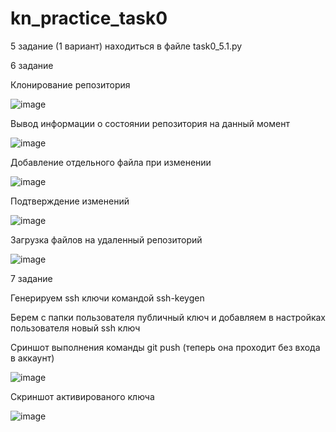 # kn_practice_task0

5 задание (1 вариант) находиться в файле task0_5.1.py

6 задание

Клонирование репозитория

![image](https://user-images.githubusercontent.com/85611892/121652854-c2686180-caa4-11eb-9187-4e0209eab788.png)

Вывод информации о состоянии репозитория на данный момент

![image](https://user-images.githubusercontent.com/85611892/121653441-5e926880-caa5-11eb-86eb-1111f62fb196.png)

Добавление отдельного файла при изменении

![image](https://user-images.githubusercontent.com/85611892/121654673-a49bfc00-caa6-11eb-9461-3b16652c4183.png)

Подтверждение изменений 

![image](https://user-images.githubusercontent.com/85611892/121656493-35270c00-caa8-11eb-9cb1-8d8880492b6a.png)

Загрузка файлов на удаленный репозиторий

![image](https://user-images.githubusercontent.com/85611892/121658860-66a0d700-caaa-11eb-9960-a77aadb33517.png)

7 задание

Генерируем ssh ключи командой ssh-keygen

Берем с папки пользователя публичный ключ и добавляем в настройках пользователя новый ssh ключ

Сриншот выполнения команды git push (теперь она проходит без входа в аккаунт)

![image](https://user-images.githubusercontent.com/85611892/121662487-13308800-caae-11eb-8276-7bfcc468ada3.png)

Скриншот активированого ключа

![image](https://user-images.githubusercontent.com/85611892/121662070-93a2b900-caad-11eb-8807-f53c6c816fe8.png)
